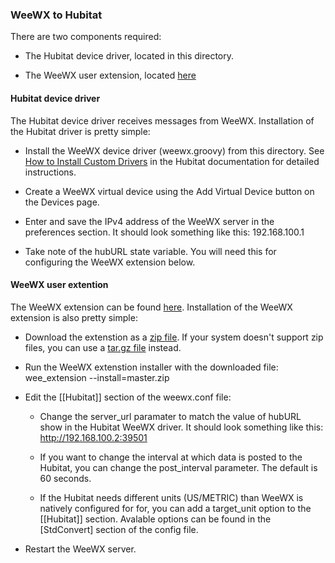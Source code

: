 ### WeeWX to Hubitat

There are two components required:

* The Hubitat device driver, located in this directory.

* The WeeWX user extension, located [here](https://github.com/dennypage/weewx-hubitat)


#### Hubitat device driver

The Hubitat device driver receives messages from WeeWX. Installation of the Hubitat driver is pretty simple:

* Install the WeeWX device driver (weewx.groovy) from this directory. See [How to Install Custom Drivers](https://docs.hubitat.com/index.php?title=How_to_Install_Custom_Drivers) in the Hubitat documentation for detailed instructions.

* Create a WeeWX virtual device using the Add Virtual Device button on the Devices page.

* Enter and save the IPv4 address of the WeeWX server in the preferences section. It should look something like this: 192.168.100.1

* Take note of the hubURL state variable. You will need this for configuring the WeeWX extension below.

#### WeeWX user extention

The WeeWX extension can be found [here](https://github.com/dennypage/weewx-hubitat). Installation of the WeeWX extension is also pretty simple:

* Download the extenstion as a [zip file](https://github.com/dennypage/weewx-hubitat/archive/master.zip). If your system doesn't support zip files, you can use a [tar.gz file](https://github.com/dennypage/weewx-hubitat/archive/master.tar.gz) instead.

* Run the WeeWX extenstion installer with the downloaded file: wee_extension --install=master.zip

* Edit the [[Hubitat]] section of the weewx.conf file:

  - Change the server_url paramater to match the value of hubURL show in the Hubitat WeeWX driver. It should look something like this: http://192.168.100.2:39501

  - If you want to change the interval at which data is posted to the Hubitat, you can change the post_interval parameter. The default is 60 seconds.

  - If the Hubitat needs different units (US/METRIC) than WeeWX is natively configured for for, you can add a target_unit option to the [[Hubitat]] section. Avalable options can be found in the [StdConvert] section of the config file.

* Restart the WeeWX server.

